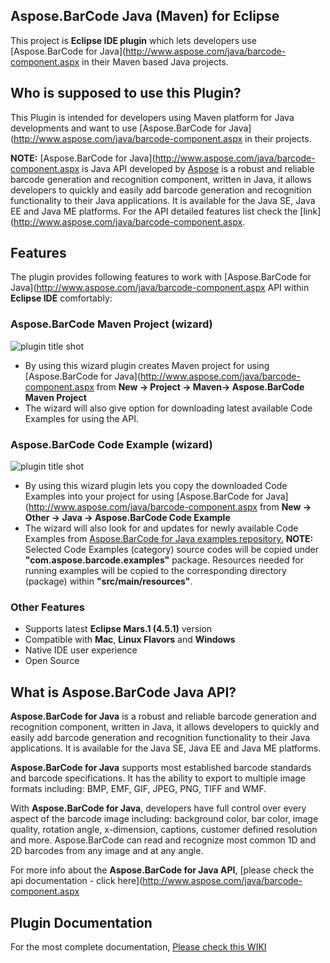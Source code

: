 ﻿## Aspose.BarCode Java (Maven) for Eclipse

This project is **Eclipse IDE plugin** which lets developers use [Aspose.BarCode for Java](http://www.aspose.com/java/barcode-component.aspx in their Maven based Java projects. 

## Who is supposed to use this **Plugin?**

This Plugin is intended for developers using Maven platform for Java developments and want to use [Aspose.BarCode for Java](http://www.aspose.com/java/barcode-component.aspx in their projects.

**NOTE:** [Aspose.BarCode for Java](http://www.aspose.com/java/barcode-component.aspx is Java API developed by [Aspose](http://aspose.com) is a robust and reliable barcode generation and recognition component, written in Java, it allows developers to quickly and easily add barcode generation and recognition functionality to their Java applications. It is available for the Java SE, Java EE and Java ME platforms. For the API detailed features list check the [link](http://www.aspose.com/java/barcode-component.aspx.

## **Features**

The plugin provides following features to work with [Aspose.BarCode for Java](http://www.aspose.com/java/barcode-component.aspx API within **Eclipse IDE** comfortably:

### Aspose.BarCode Maven Project (wizard)
![plugin title shot](http://i.imgur.com/f9lNXMq.png)
*   By using this wizard plugin creates Maven project for using [Aspose.BarCode for Java](http://www.aspose.com/java/barcode-component.aspx from **New -> Project -> Maven-> Aspose.BarCode Maven Project**
*   The wizard will also give option for downloading latest available Code Examples for using the API.

### Aspose.BarCode Code Example (wizard)
![plugin title shot](http://i.imgur.com/re0jHKS.png)
*   By using this wizard plugin lets you copy the downloaded Code Examples into your project for using [Aspose.BarCode for Java](http://www.aspose.com/java/barcode-component.aspx from **New -> Other -> Java -> Aspose.BarCode Code Example**
*   The wizard will also look for and updates for newly available Code Examples from [Aspose.BarCode for Java examples repository.](https://github.com/asposebarcode/Aspose_BarCode_Java/tree/master/Examples)
     **NOTE:** Selected Code Examples (category) source codes will be copied under **"com.aspose.barcode.examples"** package. Resources needed for running examples will be copied to the corresponding directory (package) within **"src/main/resources"**.	    

### Other Features

*   Supports latest **Eclipse Mars.1 (4.5.1)** version
*   Compatible with **Mac**, **Linux Flavors** and **Windows**
*   Native IDE user experience
*   Open Source

## What is Aspose.BarCode Java API?

**Aspose.BarCode for Java** is a robust and reliable barcode generation and recognition component, written in Java, it allows developers to quickly and easily add barcode generation and recognition functionality to their Java applications. It is available for the Java SE, Java EE and Java ME platforms.

**Aspose.BarCode for Java** supports most established barcode standards and barcode specifications. It has the ability to export to multiple image formats including: BMP, EMF, GIF, JPEG, PNG, TIFF and WMF.

With **Aspose.BarCode for Java**, developers have full control over every aspect of the barcode image including: background color, bar color, image quality, rotation angle, x-dimension, captions, customer defined resolution and more. Aspose.BarCode can read and recognize most common 1D and 2D barcodes from any image and at any angle.

For more info about the **Aspose.BarCode for Java API**, [please check the api documentation - click here](http://www.aspose.com/java/barcode-component.aspx

## Plugin Documentation

For the most complete documentation,  [Please check this WIKI](http://www.aspose.com/docs/display/barcodejava/Aspose.BarCode+Java+%28Maven%29+for+Eclipse)
